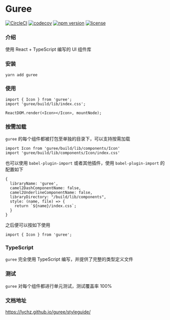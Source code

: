 # Guree

[![CircleCI](https://circleci.com/gh/lychz/guree.svg?style=svg)](https://circleci.com/gh/lychz/guree) [![codecov](https://codecov.io/gh/lychz/guree/branch/master/graph/badge.svg)](https://codecov.io/gh/lychz/guree) [![npm version](https://badge.fury.io/js/guree.svg)](https://badge.fury.io/js/guree) [![license](https://img.shields.io/badge/license-MIT-green)](https://img.shields.io/badge/license-MIT-green)

### 介绍

使用 React + TypeScript 编写的 UI 组件库

### 安装

```
yarn add guree
```

### 使用

```
import { Icon } from 'guree';
import 'guree/build/lib/index.css';

ReactDOM.render(<Icon></Icon>, mountNode);
```

### 按需加载

`guree` 的每个组件都被打包至单独的目录下，可以支持按需加载

```
import Icon from 'guree/build/lib/components/Icon'
import 'guree/build/lib/components/Icon/index.css'
```

也可以使用 `babel-plugin-import` 或者其他插件，使用 `babel-plugin-import` 的配置如下

```
{
  libraryName: 'guree',
  camel2DashComponentName: false,
  camel2UnderlineComponentName: false,
  libraryDirectory: "/build/lib/components",
  style: (name, file) => {
    return `${name}/index.css`;
  }
}
```

之后便可以按如下使用

```
import { Icon } from 'guree';
```

### TypeScript

`guree` 完全使用 TypeScript 编写，并提供了完整的类型定义文件

### 测试

`guree` 对每个组件都进行单元测试，测试覆盖率 100%

### 文档地址

https://lychz.github.io/guree/styleguide/
